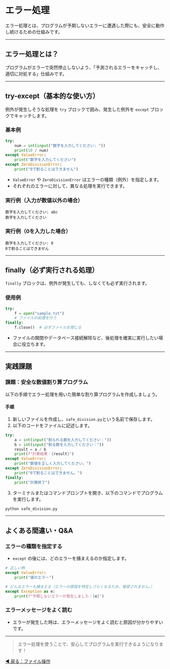 # エラー処理

エラー処理とは、プログラムが予期しないエラーに遭遇した際にも、安全に動作し続けるための仕組みです。

---

## エラー処理とは？

プログラムがエラーで突然停止しないよう、「予測されるエラーをキャッチし、適切に対処する」仕組みです。

---

## try-except（基本的な使い方）

例外が発生しそうな処理を `try` ブロックで囲み、発生した例外を `except` ブロックでキャッチします。

### 基本例

```python
try:
    num = int(input("数字を入力してください: "))
    print(10 / num)
except ValueError:
    print("数字を入力してください")
except ZeroDivisionError:
    print("0で割ることはできません")
```

* `ValueError` や `ZeroDivisionError` はエラーの種類（例外）を指定します。
* それぞれのエラーに対して、異なる処理を実行できます。

### 実行例（入力が数値以外の場合）

```
数字を入力してください: abc
数字を入力してください
```

### 実行例（0を入力した場合）

```
数字を入力してください: 0
0で割ることはできません
```

---

## finally（必ず実行される処理）

`finally` ブロックは、例外が発生しても、しなくても必ず実行されます。

### 使用例

```python
try:
    f = open("sample.txt")
    # ファイルの処理を行う
finally:
    f.close()  # 必ずファイルを閉じる
```

* ファイルの開閉やデータベース接続解除など、後処理を確実に実行したい場合に役立ちます。

---

## 実践課題

### 課題：安全な数値割り算プログラム

以下の手順でエラー処理を用いた簡単な割り算プログラムを作成しましょう。

#### 手順

1. 新しいファイルを作成し、`safe_division.py`という名前で保存します。
2. 以下のコードをファイルに記述します。

```python
try:
    a = int(input("割られる数を入力してください："))
    b = int(input("割る数を入力してください："))
    result = a / b
    print(f"計算結果：{result}")
except ValueError:
    print("数値を正しく入力してください。")
except ZeroDivisionError:
    print("0で割ることはできません。")
finally:
    print("計算終了")
```

3. ターミナルまたはコマンドプロンプトを開き、以下のコマンドでプログラムを実行します。

```bash
python safe_division.py
```

---

## よくある間違い・Q\&A

### エラーの種類を指定する

* `except` の後には、どのエラーを捕まえるのか指定します。

```python
# 正しい例
except ValueError:
    print("値のエラー")

# どんなエラーも捕まえる（エラーの原因を特定しづらくなるため、推奨されません。）
except Exception as e:
    print(f"予期しないエラーが発生しました：{e}")
```

### エラーメッセージをよく読む

* エラーが発生した時は、エラーメッセージをよく読むと原因が分かりやすいです。

---

> エラー処理を使うことで、安心してプログラムを実行できるようになります！

[◀ 戻る：ファイル操作](python_basic_file.md)
